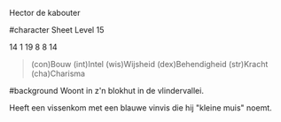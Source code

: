 Hector de kabouter

#character Sheet
Level 15

14
1
19
8
8
14



> (con)Bouw
> (int)Intel
> (wis)Wijsheid
> (dex)Behendigheid
> (str)Kracht
> (cha)Charisma

#background
Woont in z'n blokhut in de vlindervallei.

Heeft een vissenkom met een blauwe vinvis die hij "kleine muis" noemt.
